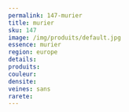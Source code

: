 ```yaml
---
permalink: 147-murier
title: murier
sku: 147
image: /img/produits/default.jpg
essence: murier
region: europe
details: 
produits:
couleur: 
densite: 
veines: sans
rarete: 
---
```

